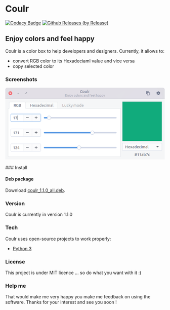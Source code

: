 # Coulr

[![Codacy Badge](https://api.codacy.com/project/badge/Grade/4c173929259648e19e883f465fb6c64b)](https://www.codacy.com/app/hugo-posnic/Coulr?utm_source=github.com&amp;utm_medium=referral&amp;utm_content=Huluti/Coulr&amp;utm_campaign=Badge_Grade)
[![Github Releases (by Release)](https://img.shields.io/github/downloads/Huluti/Coulr/v1.1.0/total.svg?maxAge=2592000)]()

## Enjoy colors and feel happy

Coulr is a color box to help developers and designers. Currently, it allows to:
  - convert RGB color to its Hexadeciaml value and vice versa
  - copy selected color

### Screenshots

![alt tag](coulr_screenshoot.png)

### Install

#### Deb package

Download [coulr_1.1.0_all.deb](https://github.com/Huluti/Coulr/releases/download/v1.1.0/coulr_1.1.0_all.deb).

### Version

Coulr is currently in version 1.1.0

### Tech

Coulr uses open-source projects to work properly:

* [Python 3](https://www.python.org/)

### License

This project is under MIT licence ... so do what you want with it :)

### Help me

That would make me very happy you make me feedback on using the software.
Thanks for your interest and see you soon !

